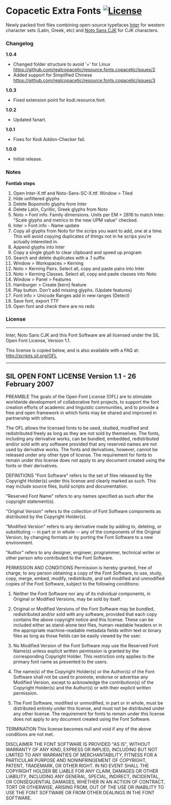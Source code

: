 # Copacetic Extra Fonts [![License](https://img.shields.io/badge/License-SIL_OFLv1.1-green)](http://scripts.sil.org/OFL)

Newly packed font files combining open-source typefaces [Inter](https://github.com/rsms/inter) for western character sets (Latin, Greek, etc) and [Noto Sans CJK](https://github.com/notofonts/noto-cjk) for CJK characters.

### Changelog
**1.0.4**
- Changed folder structure to avoid '+' for Linux https://github.com/realcopacetic/resource.fonts.copacetic/issues/2
- Added support for Simplified Chinese https://github.com/realcopacetic/resource.fonts.copacetic/issues/3

**1.0.3**
- Fixed extension point for kodi.resource.font.

**1.0.2**
- Updated fanart.

**1.0.1**
- Fixes for Kodi Addon-Checker fail.

**1.0.0** 
- Initial release.

### Notes
**Fontlab steps**
1) Open Inter-X.ttf and Noto-Sans-SC-X.ttf. Window > Tiled
2) Hide unfiltered glyphs
3) Delete Bopomofo glyphs from Inter
4) Delete Latin, Cyrillic, Greek glyphs from Noto
5) Noto > Font info. Family dimensions. Units per EM > 2816 to match Inter. "Scale glyphs and metrics to the new UPM value" checked.
6) Inter > Font info - Name update
7) Copy all glyphs from Noto for the scrips you want to add, one at a time. This will avoid copying duplicates of things not in he scrips you're actually interested in.
8) Append glyphs into Inter
9) Copy a single glyph to clear clipboard and speed up program
10) Search and delete duplicates with a .1 suffix
11) Window > Workspaces > Kerning
12) Noto > Kerning Pairs. Select all, copy and paste pairs into Inter
13) Noto > Kerning Classes. Select all, copy and paste classes into Noto
14) Window > Panel > Features
15) Hamburger > Create [kern] feature
16) Play button. Don't add missing glyphs. (Update features)
17) Font info > Unicode Ranges add in new ranges (Detect)
18) Save font, export TTF
19) Open font and check there are no reds


### License
---
Inter, Noto Sans CJK and this Font Software are all licensed under the SIL Open Font License, Version 1.1.

This license is copied below, and is also available with a FAQ at:
http://scripts.sil.org/OFL

-----------------------------------------------------------
SIL OPEN FONT LICENSE Version 1.1 - 26 February 2007
-----------------------------------------------------------

PREAMBLE
The goals of the Open Font License (OFL) are to stimulate worldwide
development of collaborative font projects, to support the font creation
efforts of academic and linguistic communities, and to provide a free and
open framework in which fonts may be shared and improved in partnership
with others.

The OFL allows the licensed fonts to be used, studied, modified and
redistributed freely as long as they are not sold by themselves. The
fonts, including any derivative works, can be bundled, embedded,
redistributed and/or sold with any software provided that any reserved
names are not used by derivative works. The fonts and derivatives,
however, cannot be released under any other type of license. The
requirement for fonts to remain under this license does not apply
to any document created using the fonts or their derivatives.

DEFINITIONS
"Font Software" refers to the set of files released by the Copyright
Holder(s) under this license and clearly marked as such. This may
include source files, build scripts and documentation.

"Reserved Font Name" refers to any names specified as such after the
copyright statement(s).

"Original Version" refers to the collection of Font Software components as
distributed by the Copyright Holder(s).

"Modified Version" refers to any derivative made by adding to, deleting,
or substituting -- in part or in whole -- any of the components of the
Original Version, by changing formats or by porting the Font Software to a
new environment.

"Author" refers to any designer, engineer, programmer, technical
writer or other person who contributed to the Font Software.

PERMISSION AND CONDITIONS
Permission is hereby granted, free of charge, to any person obtaining
a copy of the Font Software, to use, study, copy, merge, embed, modify,
redistribute, and sell modified and unmodified copies of the Font
Software, subject to the following conditions:

1) Neither the Font Software nor any of its individual components,
in Original or Modified Versions, may be sold by itself.

2) Original or Modified Versions of the Font Software may be bundled,
redistributed and/or sold with any software, provided that each copy
contains the above copyright notice and this license. These can be
included either as stand-alone text files, human-readable headers or
in the appropriate machine-readable metadata fields within text or
binary files as long as those fields can be easily viewed by the user.

3) No Modified Version of the Font Software may use the Reserved Font
Name(s) unless explicit written permission is granted by the corresponding
Copyright Holder. This restriction only applies to the primary font name as
presented to the users.

4) The name(s) of the Copyright Holder(s) or the Author(s) of the Font
Software shall not be used to promote, endorse or advertise any
Modified Version, except to acknowledge the contribution(s) of the
Copyright Holder(s) and the Author(s) or with their explicit written
permission.

5) The Font Software, modified or unmodified, in part or in whole,
must be distributed entirely under this license, and must not be
distributed under any other license. The requirement for fonts to
remain under this license does not apply to any document created
using the Font Software.

TERMINATION
This license becomes null and void if any of the above conditions are
not met.

DISCLAIMER
THE FONT SOFTWARE IS PROVIDED "AS IS", WITHOUT WARRANTY OF ANY KIND,
EXPRESS OR IMPLIED, INCLUDING BUT NOT LIMITED TO ANY WARRANTIES OF
MERCHANTABILITY, FITNESS FOR A PARTICULAR PURPOSE AND NONINFRINGEMENT
OF COPYRIGHT, PATENT, TRADEMARK, OR OTHER RIGHT. IN NO EVENT SHALL THE
COPYRIGHT HOLDER BE LIABLE FOR ANY CLAIM, DAMAGES OR OTHER LIABILITY,
INCLUDING ANY GENERAL, SPECIAL, INDIRECT, INCIDENTAL, OR CONSEQUENTIAL
DAMAGES, WHETHER IN AN ACTION OF CONTRACT, TORT OR OTHERWISE, ARISING
FROM, OUT OF THE USE OR INABILITY TO USE THE FONT SOFTWARE OR FROM
OTHER DEALINGS IN THE FONT SOFTWARE.
